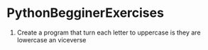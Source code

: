 # PythonBegginerExercises

1. Create a program that turn each letter to uppercase is they are lowercase an viceverse
